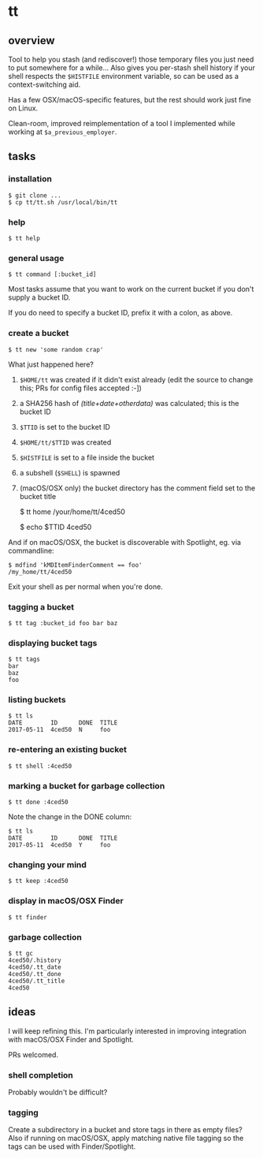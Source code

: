 # tt

## overview

Tool to help you stash (and rediscover!) those temporary files you just need to
put somewhere for a while... Also gives you per-stash shell history if your
shell respects the `$HISTFILE` environment variable, so can be used as a
context-switching aid.

Has a few OSX/macOS-specific features, but the rest should work just fine on
Linux.

Clean-room, improved reimplementation of a tool I implemented while working at
`$a_previous_employer`.

## tasks

### installation

    $ git clone ...
    $ cp tt/tt.sh /usr/local/bin/tt

### help

    $ tt help

### general usage

    $ tt command [:bucket_id]

Most tasks assume that you want to work on the current bucket if you don't
supply a bucket ID.

If you do need to specify a bucket ID, prefix it with a colon, as above.

### create a bucket

    $ tt new 'some random crap'

What just happened here?

1. `$HOME/tt` was created if it didn't exist already (edit the source to change
   this; PRs for config files accepted :-])
2. a SHA256 hash of _(title+date+otherdata)_ was calculated; this is the bucket
   ID
3. `$TTID` is set to the bucket ID
4. `$HOME/tt/$TTID` was created
5. `$HISTFILE` is set to a file inside the bucket
6. a subshell (`$SHELL`) is spawned
7. (macOS/OSX only) the bucket directory has the comment field set to the
   bucket title


    $ tt home
    /your/home/tt/4ced50

    $ echo $TTID
    4ced50


And if on macOS/OSX, the bucket is discoverable with Spotlight, eg. via
commandline:

    $ mdfind 'kMDItemFinderComment == foo'
    /my_home/tt/4ced50

Exit your shell as per normal when you're done.

### tagging a bucket

    $ tt tag :bucket_id foo bar baz

### displaying bucket tags

    $ tt tags
    bar
    baz
    foo

### listing buckets

    $ tt ls
    DATE        ID      DONE  TITLE
    2017-05-11  4ced50  N     foo

### re-entering an existing bucket

    $ tt shell :4ced50

### marking a bucket for garbage collection

    $ tt done :4ced50

Note the change in the DONE column:

    $ tt ls
    DATE        ID      DONE  TITLE
    2017-05-11  4ced50  Y     foo

### changing your mind

    $ tt keep :4ced50

### display in macOS/OSX Finder

    $ tt finder

### garbage collection

    $ tt gc
    4ced50/.history
    4ced50/.tt_date
    4ced50/.tt_done
    4ced50/.tt_title
    4ced50

## ideas

I will keep refining this. I'm particularly interested in improving integration
with macOS/OSX Finder and Spotlight.

PRs welcomed. 

### shell completion

Probably wouldn't be difficult?

### tagging

Create a subdirectory in a bucket and store tags in there as empty files? Also
if running on macOS/OSX, apply matching native file tagging so the tags can be
  used with Finder/Spotlight.

